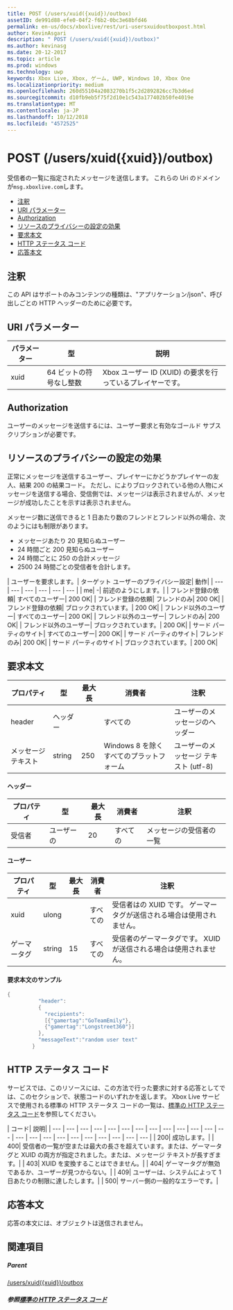 ```yaml
---
title: POST (/users/xuid({xuid})/outbox)
assetID: de991d88-efe0-04f2-f6b2-0bc3e68bfd46
permalink: en-us/docs/xboxlive/rest/uri-usersxuidoutboxpost.html
author: KevinAsgari
description: " POST (/users/xuid({xuid})/outbox)"
ms.author: kevinasg
ms.date: 20-12-2017
ms.topic: article
ms.prod: windows
ms.technology: uwp
keywords: Xbox Live, Xbox, ゲーム, UWP, Windows 10, Xbox One
ms.localizationpriority: medium
ms.openlocfilehash: 260d55104a2083270b1f5c2d2892826cc7b3d6ed
ms.sourcegitcommit: d10fb9eb5f75f2d10e1c543a177402b50fe4019e
ms.translationtype: MT
ms.contentlocale: ja-JP
ms.lasthandoff: 10/12/2018
ms.locfileid: "4572525"
---
```

# <a name="post-usersxuidxuidoutbox"></a>POST (/users/xuid({xuid})/outbox)
受信者の一覧に指定されたメッセージを送信します。
これらの Uri のドメインが`msg.xboxlive.com`します。

  * [注釈](#ID4EV)
  * [URI パラメーター](#ID4EAB)
  * [Authorization](#ID4ENB)
  * [リソースのプライバシーの設定の効果](#ID4EYB)
  * [要求本文](#ID4E3F)
  * [HTTP ステータス コード](#ID4ETCAC)
  * [応答本文](#ID4E1EAC)

<a id="ID4EV"></a>


## <a name="remarks"></a>注釈

この API はサポートのみコンテンツの種類は、"アプリケーション/json"、呼び出しごとの HTTP ヘッダーのために必要です。

<a id="ID4EAB"></a>


## <a name="uri-parameters"></a>URI パラメーター

| パラメーター| 型| 説明|
| --- | --- | --- |
| xuid | 64 ビットの符号なし整数 | Xbox ユーザー ID (XUID) の要求を行っているプレイヤーです。 |

<a id="ID4ENB"></a>


## <a name="authorization"></a>Authorization

ユーザーのメッセージを送信するには、ユーザー要求と有効なゴールド サブスクリプションが必要です。

<a id="ID4EYB"></a>


## <a name="effect-of-privacy-settings-on-resource"></a>リソースのプライバシーの設定の効果

正常にメッセージを送信するユーザー、プレイヤーにかどうかプレイヤーの友人、結果 200 の結果コード。 ただし、によりブロックされている他の人物にメッセージを送信する場合、受信側では、メッセージは表示されませんが、メッセージが成功したことを示すは表示されません。

メッセージ数に送信できると 1 日あたり数のフレンドとフレンド以外の場合、次のようにはも制限があります。

   * メッセージあたり 20 見知らぬユーザー
   * 24 時間ごと 200 見知らぬユーザー
   * 24 時間ごとに 250 の合計メッセージ
   * 2500 24 時間ごとの受信者を合計します。

| ユーザーを要求します。| ターゲット ユーザーのプライバシー設定| 動作|
| --- | --- | --- | --- | --- | --- |
| me| -| 前述のようにします。|
| フレンド登録の依頼| すべてのユーザー| 200 OK|
| フレンド登録の依頼| フレンドのみ| 200 OK|
| フレンド登録の依頼| ブロックされています。| 200 OK|
| フレンド以外のユーザー| すべてのユーザー| 200 OK|
| フレンド以外のユーザー| フレンドのみ| 200 OK|
| フレンド以外のユーザー| ブロックされています。| 200 OK|
| サード パーティのサイト| すべてのユーザー| 200 OK|
| サード パーティのサイト| フレンドのみ| 200 OK|
| サード パーティのサイト| ブロックされています。| 200 OK|

<a id="ID4E3F"></a>


## <a name="request-body"></a>要求本文

| プロパティ| 型| 最大長| 消費者| 注釈|
| --- | --- | --- | --- | --- |
| header| ヘッダー|  | すべての| ユーザーのメッセージのヘッダー|
| メッセージ テキスト| string| 250| Windows 8 を除くすべてのプラットフォーム| ユーザーのメッセージ テキスト (utf-8)|

#### <a name="header"></a>ヘッダー

| プロパティ| 型| 最大長| 消費者| 注釈|
| --- | --- | --- | --- | --- |
| 受信者| ユーザーの| 20| すべての| メッセージの受信者の一覧|

#### <a name="user"></a>ユーザー

| プロパティ| 型| 最大長| 消費者| 注釈|
| --- | --- | --- | --- | --- |
| xuid| ulong|  | すべての| 受信者はの XUID です。 ゲーマータグが送信される場合は使用されません。|
| ゲーマータグ| string| 15| すべての| 受信者のゲーマータグです。 XUID が送信される場合は使用されません。|

#### <a name="sample-request-body"></a>要求本文のサンプル 

```cpp
{
          "header":
          {
            "recipients":
            [{"gamertag":"GoTeamEmily"},
            {"gamertag":"Longstreet360"}]
          },
          "messageText":"random user text"
        }

```


<a id="ID4ETCAC"></a>


## <a name="http-status-codes"></a>HTTP ステータス コード

サービスでは、このリソースには、この方法で行った要求に対する応答としてでは、このセクションで、状態コードのいずれかを返します。 Xbox Live サービスで使用される標準の HTTP ステータス コードの一覧は、[標準の HTTP ステータス コード](../../additional/httpstatuscodes.md)を参照してください。

| コード| 説明|
| --- | --- | --- | --- | --- | --- | --- | --- | --- | --- | --- | --- | --- | --- | --- | --- | --- | --- | --- | --- | --- | --- | --- |
| 200| 成功します。|
| 400| 受信者の一覧が空または最大の長さを超えています。または、ゲーマータグと XUID の両方が指定されました。または、メッセージ テキストが長すぎます。|
| 403| XUID を変換することはできません。|
| 404| ゲーマータグが無効であるか、ユーザーが見つからない。|
| 409| ユーザーは、システムによって 1 日あたりの制限に達したします。|
| 500| サーバー側の一般的なエラーです。|

<a id="ID4E1EAC"></a>


## <a name="response-body"></a>応答本文

応答の本文には、オブジェクトは送信されません。

<a id="ID4EJFAC"></a>


## <a name="see-also"></a>関連項目

<a id="ID4ELFAC"></a>


##### <a name="parent"></a>Parent  

[/users/xuid({xuid})/outbox](uri-usersxuidoutbox.md)


<a id="ID4EZFAC"></a>


##### <a name="reference--standard-http-status-codesadditionalhttpstatuscodesmd"></a>参照[標準の HTTP ステータス コード](../../additional/httpstatuscodes.md)
